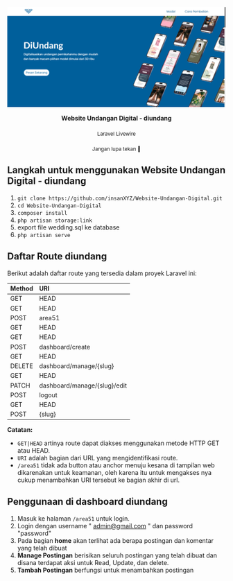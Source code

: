 ![image](./readme_asset/Capture.PNG)
<p align="center"><strong>Website Undangan Digital - diundang</strong></p>
<p align="center"><sub>Laravel Livewire</sub></p>
<p align="center"><sub>Jangan lupa tekan 🌟</sub></p>

## Langkah untuk menggunakan Website Undangan Digital - diundang

1. ```git clone https://github.com/insanXYZ/Website-Undangan-Digital.git```
2. ```cd Website-Undangan-Digital```
3. ```composer install```
4. ```php artisan storage:link```
5. export file wedding.sql ke database
6. ```php artisan serve```

## Daftar Route diundang

Berikut adalah daftar route yang tersedia dalam proyek Laravel ini:

| Method       | URI                                     |
|:-------------|:----------------------------------------|
| GET|HEAD     | /                                       |
| GET|HEAD     | area51                                  |
| POST         | area51                                  |
| GET|HEAD     | dashboard                               |
| GET|HEAD     | dashboard/create                        |
| POST         | dashboard/create                        |
| GET|HEAD     | dashboard/manage                        |
| DELETE       | dashboard/manage/{slug}                 |
| GET|HEAD     | dashboard/manage/{slug}/edit            |
| PATCH        | dashboard/manage/{slug}/edit            |
| POST         | logout                                  |
| GET|HEAD     | {slug}                                  |
| POST         | {slug}                                  |

**Catatan:**
- `GET|HEAD` artinya route dapat diakses menggunakan metode HTTP GET atau HEAD.
- `URI` adalah bagian dari URL yang mengidentifikasi route.
- `/area51` tidak ada button atau anchor menuju kesana di tampilan web dikarenakan untuk keamanan, oleh karena itu untuk mengakses nya cukup menambahkan URI tersebut ke bagian akhir di url.

## Penggunaan di dashboard diundang

1. Masuk ke halaman ```/area51``` untuk login.
2. Login dengan username " admin@gmail.com " dan password "password"
3. Pada bagian **home** akan terlihat ada berapa postingan dan komentar yang telah dibuat
4. **Manage Postingan** berisikan seluruh postingan yang telah dibuat dan disana terdapat aksi untuk Read, Update, dan delete.
5. **Tambah Postingan** berfungsi untuk menambahkan postingan
